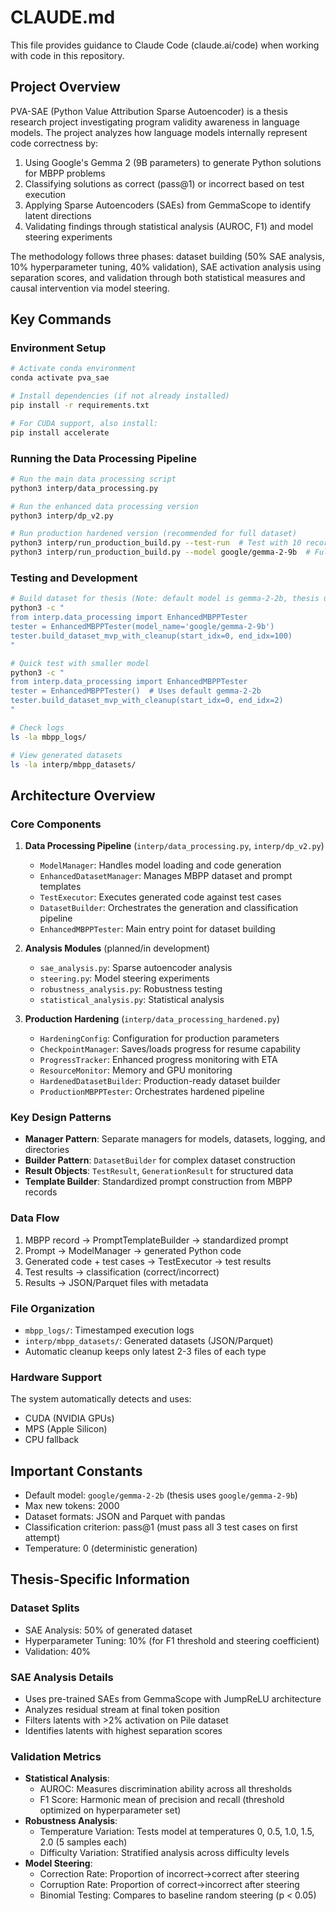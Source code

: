 # CLAUDE.md

This file provides guidance to Claude Code (claude.ai/code) when working with code in this repository.

## Project Overview

PVA-SAE (Python Value Attribution Sparse Autoencoder) is a thesis research project investigating program validity awareness in language models. The project analyzes how language models internally represent code correctness by:

1. Using Google's Gemma 2 (9B parameters) to generate Python solutions for MBPP problems
2. Classifying solutions as correct (pass@1) or incorrect based on test execution
3. Applying Sparse Autoencoders (SAEs) from GemmaScope to identify latent directions
4. Validating findings through statistical analysis (AUROC, F1) and model steering experiments

The methodology follows three phases: dataset building (50% SAE analysis, 10% hyperparameter tuning, 40% validation), SAE activation analysis using separation scores, and validation through both statistical measures and causal intervention via model steering.

## Key Commands

### Environment Setup
```bash
# Activate conda environment
conda activate pva_sae

# Install dependencies (if not already installed)
pip install -r requirements.txt

# For CUDA support, also install:
pip install accelerate
```

### Running the Data Processing Pipeline
```bash
# Run the main data processing script
python3 interp/data_processing.py

# Run the enhanced data processing version
python3 interp/dp_v2.py

# Run production hardened version (recommended for full dataset)
python3 interp/run_production_build.py --test-run  # Test with 10 records
python3 interp/run_production_build.py --model google/gemma-2-9b  # Full production run
```

### Testing and Development
```bash
# Build dataset for thesis (Note: default model is gemma-2-2b, thesis uses gemma-2-9b)
python3 -c "
from interp.data_processing import EnhancedMBPPTester
tester = EnhancedMBPPTester(model_name='google/gemma-2-9b')
tester.build_dataset_mvp_with_cleanup(start_idx=0, end_idx=100)
"

# Quick test with smaller model
python3 -c "
from interp.data_processing import EnhancedMBPPTester
tester = EnhancedMBPPTester()  # Uses default gemma-2-2b
tester.build_dataset_mvp_with_cleanup(start_idx=0, end_idx=2)
"

# Check logs
ls -la mbpp_logs/

# View generated datasets
ls -la interp/mbpp_datasets/
```

## Architecture Overview

### Core Components

1. **Data Processing Pipeline** (`interp/data_processing.py`, `interp/dp_v2.py`)
   - `ModelManager`: Handles model loading and code generation
   - `EnhancedDatasetManager`: Manages MBPP dataset and prompt templates
   - `TestExecutor`: Executes generated code against test cases
   - `DatasetBuilder`: Orchestrates the generation and classification pipeline
   - `EnhancedMBPPTester`: Main entry point for dataset building

2. **Analysis Modules** (planned/in development)
   - `sae_analysis.py`: Sparse autoencoder analysis
   - `steering.py`: Model steering experiments
   - `robustness_analysis.py`: Robustness testing
   - `statistical_analysis.py`: Statistical analysis

3. **Production Hardening** (`interp/data_processing_hardened.py`)
   - `HardeningConfig`: Configuration for production parameters
   - `CheckpointManager`: Saves/loads progress for resume capability
   - `ProgressTracker`: Enhanced progress monitoring with ETA
   - `ResourceMonitor`: Memory and GPU monitoring
   - `HardenedDatasetBuilder`: Production-ready dataset builder
   - `ProductionMBPPTester`: Orchestrates hardened pipeline

### Key Design Patterns

- **Manager Pattern**: Separate managers for models, datasets, logging, and directories
- **Builder Pattern**: `DatasetBuilder` for complex dataset construction
- **Result Objects**: `TestResult`, `GenerationResult` for structured data
- **Template Builder**: Standardized prompt construction from MBPP records

### Data Flow

1. MBPP record → PromptTemplateBuilder → standardized prompt
2. Prompt → ModelManager → generated Python code
3. Generated code + test cases → TestExecutor → test results
4. Test results → classification (correct/incorrect)
5. Results → JSON/Parquet files with metadata

### File Organization

- `mbpp_logs/`: Timestamped execution logs
- `interp/mbpp_datasets/`: Generated datasets (JSON/Parquet)
- Automatic cleanup keeps only latest 2-3 files of each type

### Hardware Support

The system automatically detects and uses:
- CUDA (NVIDIA GPUs)
- MPS (Apple Silicon)
- CPU fallback

## Important Constants

- Default model: `google/gemma-2-2b` (thesis uses `google/gemma-2-9b`)
- Max new tokens: 2000
- Dataset formats: JSON and Parquet with pandas
- Classification criterion: pass@1 (must pass all 3 test cases on first attempt)
- Temperature: 0 (deterministic generation)

## Thesis-Specific Information

### Dataset Splits
- SAE Analysis: 50% of generated dataset
- Hyperparameter Tuning: 10% (for F1 threshold and steering coefficient)
- Validation: 40%

### SAE Analysis Details
- Uses pre-trained SAEs from GemmaScope with JumpReLU architecture
- Analyzes residual stream at final token position
- Filters latents with >2% activation on Pile dataset
- Identifies latents with highest separation scores

### Validation Metrics
- **Statistical Analysis**:
  - AUROC: Measures discrimination ability across all thresholds
  - F1 Score: Harmonic mean of precision and recall (threshold optimized on hyperparameter set)
- **Robustness Analysis**:
  - Temperature Variation: Tests model at temperatures 0, 0.5, 1.0, 1.5, 2.0 (5 samples each)
  - Difficulty Variation: Stratified analysis across difficulty levels
- **Model Steering**:
  - Correction Rate: Proportion of incorrect→correct after steering
  - Corruption Rate: Proportion of correct→incorrect after steering
  - Binomial Testing: Compares to baseline random steering (p < 0.05)